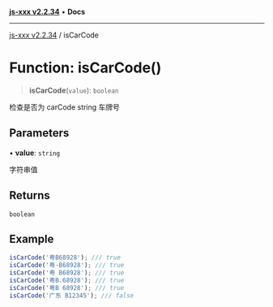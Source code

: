 [**js-xxx v2.2.34**](../README.md) • **Docs**

***

[js-xxx v2.2.34](../README.md) / isCarCode

# Function: isCarCode()

> **isCarCode**(`value`): `boolean`

检查是否为 carCode string 车牌号

## Parameters

• **value**: `string`

字符串值

## Returns

`boolean`

## Example

```ts
isCarCode('粤B68928'); /// true
isCarCode('粤-B68928'); /// true
isCarCode('粤 B68928'); /// true
isCarCode('粤B.68928'); /// true
isCarCode('粤B 68928'); /// true
isCarCode('广东 B12345'); /// false
```
